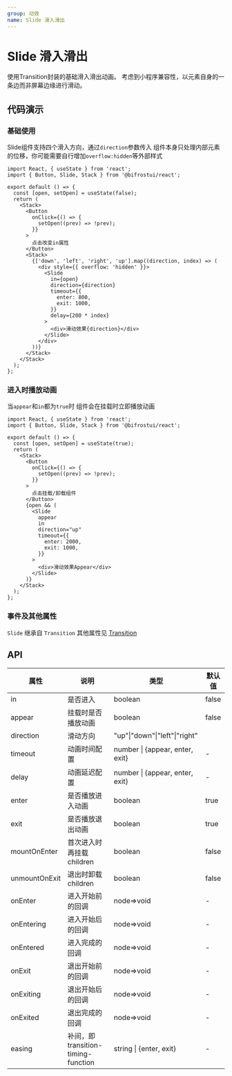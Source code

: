 ```yaml
---
group: 动效
name: Slide 滑入滑出
---
```


# Slide 滑入滑出

使用Transition封装的基础滑入滑出动画。
考虑到小程序兼容性，以元素自身的一条边而非屏幕边缘进行滑动。

## 代码演示

### 基础使用

Slide组件支持四个滑入方向，通过`direction`参数传入
组件本身只处理内部元素的位移，你可能需要自行增加`overflow:hidden`等外部样式

```tsx
import React, { useState } from 'react';
import { Button, Slide, Stack } from '@bifrostui/react';

export default () => {
  const [open, setOpen] = useState(false);
  return (
    <Stack>
      <Button
        onClick={() => {
          setOpen((prev) => !prev);
        }}
      >
        点击改变in属性
      </Button>
      <Stack>
        {['down', 'left', 'right', 'up'].map((direction, index) => (
          <div style={{ overflow: 'hidden' }}>
            <Slide
              in={open}
              direction={direction}
              timeout={{
                enter: 800,
                exit: 1000,
              }}
              delay={200 * index}
            >
              <div>滑动效果{direction}</div>
            </Slide>
          </div>
        ))}
      </Stack>
    </Stack>
  );
};
```

### 进入时播放动画

当`appear`和`in`都为`true`时
组件会在挂载时立即播放动画

```tsx
import React, { useState } from 'react';
import { Button, Slide, Stack } from '@bifrostui/react';

export default () => {
  const [open, setOpen] = useState(true);
  return (
    <Stack>
      <Button
        onClick={() => {
          setOpen((prev) => !prev);
        }}
      >
        点击挂载/卸载组件
      </Button>
      {open && (
        <Slide
          appear
          in
          direction="up"
          timeout={{
            enter: 2000,
            exit: 1000,
          }}
        >
          <div>滑动效果Appear</div>
        </Slide>
      )}
    </Stack>
  );
};
```

### 事件及其他属性

`Slide` 继承自 `Transition` 其他属性见 [Transition](/cores/transition)

## API

| 属性          | 说明                               | 类型                            | 默认值 |
| ------------- | ---------------------------------- | ------------------------------- | ------ |
| in            | 是否进入                           | boolean                         | false  |
| appear        | 挂载时是否播放动画                 | boolean                         | false  |
| direction     | 滑动方向                           | "up"\|"down"\|"left"\|"right"   |        |
| timeout       | 动画时间配置                       | number \| {appear, enter, exit} | -      |
| delay         | 动画延迟配置                       | number \| {appear, enter, exit} | -      |
| enter         | 是否播放进入动画                   | boolean                         | true   |
| exit          | 是否播放退出动画                   | boolean                         | true   |
| mountOnEnter  | 首次进入时再挂载children           | boolean                         | false  |
| unmountOnExit | 退出时卸载children                 | boolean                         | false  |
| onEnter       | 进入开始前的回调                   | node=>void                      | -      |
| onEntering    | 进入开始后的回调                   | node=>void                      | -      |
| onEntered     | 进入完成的回调                     | node=>void                      | -      |
| onExit        | 退出开始前的回调                   | node=>void                      | -      |
| onExiting     | 退出开始后的回调                   | node=>void                      | -      |
| onExited      | 退出完成的回调                     | node=>void                      | -      |
| easing        | 补间，即transition-timing-function | string \| {enter, exit}         | -      |
